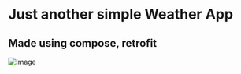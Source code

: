 # Just another simple Weather App

## Made using compose, retrofit

![image](https://github.com/Wiciaki/AndroidWeatherApp/assets/10380125/dd9c779b-765d-4292-a6bb-b5bbd282a41e)

